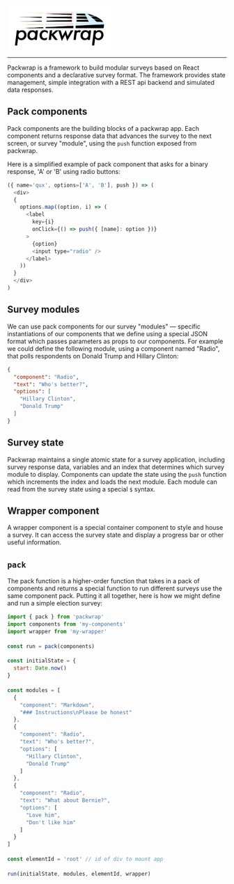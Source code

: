![packwrap](packwrap.png)
___
Packwrap is a framework to build modular surveys based on React components and a declarative survey format. The framework provides state management, simple integration with a REST api backend and simulated data responses.

## Pack components
Pack components are the building blocks of a packwrap app. Each component returns response data that advances the survey to the next screen, or survey "module", using the `push` function exposed from packwrap.

Here is a simplified example of pack component that asks for a binary response, 'A' or 'B' using radio buttons:
```javascript
({ name='qux', options=['A', 'B'], push }) => (
  <div>
  {
    options.map((option, i) => (
      <label
        key={i}
        onClick={() => push({ [name]: option })}
      >
        {option}
        <input type="radio" />
      </label>
    ))
  }
  </div>
)
```

## Survey modules
We can use pack components for our survey "modules" — specific instantiations of our components that we define using a special JSON format which passes parameters as props to our components. For example we could define the following module, using a component named "Radio", that polls respondents on Donald Trump and Hillary Clinton:
```JSON
{
  "component": "Radio",
  "text": "Who's better?",
  "options": [
    "Hillary Clinton",
    "Donald Trump"
  ]
}
```  

## Survey state
Packwrap maintains a single atomic state for a survey application, including survey response data, variables and an index that determines which survey module to display. Components can update the state using the `push` function which increments the index and loads the next module. Each module can read from the survey state using a special `$` syntax.

## Wrapper component
A wrapper component is a special container component to style and house a survey. It can access the survey state and display a progress bar or other useful information.

## `pack`
The pack function is a higher-order function that takes in a pack of components and returns a special function to run different surveys use the same component pack. Putting it all together, here is how we might define and run a simple election survey:
```javascript
import { pack } from 'packwrap'
import components from 'my-components'
import wrapper from 'my-wrapper'

const run = pack(components)

const initialState = {
  start: Date.now()
}

const modules = [
  {
    "component": "Markdown",
    "### Instructions\nPlease be honest"
  },
  {
    "component": "Radio",
    "text": "Who's better?",
    "options": [
      "Hillary Clinton",
      "Donald Trump"
    ]
  },
  {
    "component": "Radio",
    "text": "What about Bernie?",
    "options": [
      "Love him",
      "Don't like him"
    ]
  }
]

const elementId = 'root' // id of div to mount app

run(initialState, modules, elementId, wrapper)
```
